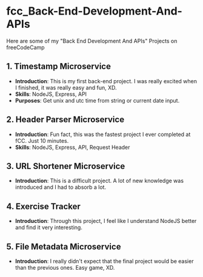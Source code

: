 # fcc_Back-End-Development-And-APIs
Here are some of my "Back End Development And APIs" Projects on freeCodeCamp

## 1. Timestamp Microservice
- **Introduction**: This is my first back-end project. I was really excited when I finished, it was really easy and fun, XD.
- **Skills**: NodeJS, Express, API
- **Purposes**: Get unix and utc time from string or current date input.

## 2. Header Parser Microservice
- **Introduction**: Fun fact, this was the fastest project I ever completed at fCC. Just 10 minutes.
- **Skills**: NodeJS, Express, API, Request Header

## 3. URL Shortener Microservice
- **Introduction**: This is a difficult project. A lot of new knowledge was introduced and I had to absorb a lot.

## 4. Exercise Tracker
- **Introduction**: Through this project, I feel like I understand NodeJS better and find it very interesting.

## 5. File Metadata Microservice
- **Introduction**: I really didn't expect that the final project would be easier than the previous ones. Easy game, XD.